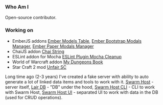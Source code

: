 ### Who Am I

Open-source contributor.

### Working on

* EmberJS addons [Ember Models Table](https://github.com/onechiporenko/ember-models-table), [Ember Bootstrap Modals Manager](https://github.com/onechiporenko/ember-bootstrap-modals-manager), [Ember Paper Modals Manager](https://github.com/onechiporenko/ember-paper-modals-manager)
* ChaiJS addon [Chai String](https://github.com/onechiporenko/chai-string)
* ESLint addon for Mocha [ESLint Plugin Mocha Cleanup](https://github.com/onechiporenko/eslint-plugin-mocha-cleanup)
* World of Warcraft addon [My Dungeons Book](https://github.com/onechiporenko/my-dungeons-book)
* Star Craft 2 mod [Unfair SC](https://github.com/onechiporenko/unfair-sc2)

Long time ago (2-3 years) I've created a fake server with ability to auto generate a lot of linked data items and tools to work with it. [Swarm Host](https://github.com/onechiporenko/swarm) - server itself, [Lair DB](https://github.com/onechiporenko/lair) - "DB" under the hood, [Swarm Host CLI](https://github.com/onechiporenko/swarm-host-cli) - CLI to work with Swarm Host, [Swarm Host UI](https://github.com/onechiporenko/swarm-host-ui) - separated UI to work with data in the DB (used for CRUD operations).
